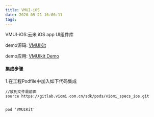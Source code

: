 ```yaml
---
title: VMUI-iOS
date: 2020-05-21 16:06:11
tags:
---
```


VMUI-iOS:云米 iOS app UI组件库  

demo源码: [VMUIKit](https://gitlab.viomi.com.cn/app/iOS/viomi_uikit_ios)  

demo应用: [VMUIkit Demo](https://www.pgyer.com/vmuikit)

#### 集成步骤

1.在工程Podfile中加入如下代码集成

```
//放到文件最前面
source https://gitlab.viomi.com.cn/sdk/pods/viomi_specs_ios.git 


pod 'VMUIKit'

```
